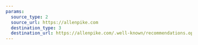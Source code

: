 ```yaml
---
params:
  source_type: 2
  source_url: https://allenpike.com
  destination_type: 3
  destination_url: https://allenpike.com/.well-known/recommendations.opml
---
```

